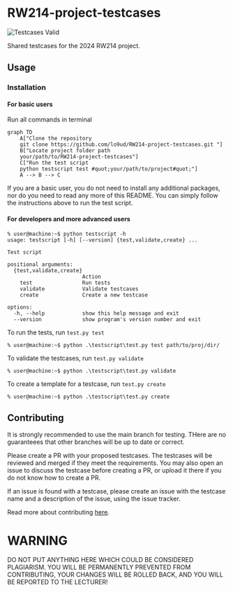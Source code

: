 # RW214-project-testcases
![Testcases Valid](https://github.com/lo9ud/RW214-project-testcases/actions/workflows/validate.yml/badge.svg?event=push)

Shared testcases for the 2024 RW214 project.

## Usage

### Installation
#### For basic users
Run all commands in terminal
```mermaid
graph TD
    A["Clone the repository
    git clone https://github.com/lo9ud/RW214-project-testcases.git "]
    B["Locate project folder path
    your/path/to/RW214-project-testcases"]
    C["Run the test script
    python testscript test #quot;your/path/to/project#quot;"]
    A --> B --> C
```
If you are a basic user, you do not need to install any additional packages, nor do you need to read any more of this README. You can simply follow the instructions above to run the test script.
#### For developers and more advanced users
```
% user@machine:~$ python testscript -h
usage: testscript [-h] [--version] {test,validate,create} ...

Test script

positional arguments:
  {test,validate,create}
                        Action
    test                Run tests
    validate            Validate testcases
    create              Create a new testcase

options:
  -h, --help            show this help message and exit
  --version             show program's version number and exit
```
To run the tests, run `test.py test`

```
% user@machine:~$ python .\testscript\test.py test path/to/proj/dir/
```

To validate the testcases, run `test.py validate`

```
% user@machine:~$ python .\testscript\test.py validate
```

To create a template for a testcase, run `test.py create`

```
% user@machine:~$ python .\testscript\test.py create
```

## Contributing

It is strongly recommended to use the main branch for testing. THere are no guaranteees that other branches will be up to date or correct.


Please create a PR with your proposed testcases. The testcases will be reviewed and merged if they meet the requirements. You may also open an issue to discuss the testcase before creating a PR, or upload it there if you do not know how to create a PR.

If an issue is found with a testcase, please create an issue with the testcase name and a description of the issue, using the issue tracker.

Read more about contributing [here](./CONTRIBUTING.md).

# WARNING

DO NOT PUT ANYTHING HERE WHICH COULD BE CONSIDERED PLAGIARISM. YOU WILL BE PERMANENTLY PREVENTED FROM CONTRIBUTING, YOUR CHANGES WILL BE ROLLED BACK, AND YOU WILL BE REPORTED TO THE LECTURER!

